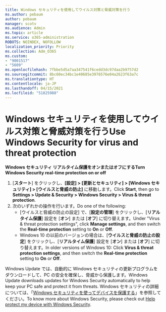 ```yaml
---
title: Windows セキュリティを使用してウイルス対策と脅威対策を行う
ms.author: pebaum
author: pebaum
manager: scotv
ms.audience: Admin
ms.topic: article
ms.service: o365-administration
ROBOTS: NOINDEX, NOFOLLOW
localization_priority: Priority
ms.collection: Adm_O365
ms.custom:
- "9001517"
- "5609"
ms.openlocfilehash: 7fbbe5d5a7aa347541f6cedd3dc97daa2b9757d2
ms.sourcegitcommit: 8bc60ec34bc1e40685e3976576e04a2623f63a7c
ms.translationtype: HT
ms.contentlocale: ja-JP
ms.lasthandoff: 04/15/2021
ms.locfileid: "51825988"
---
```

# <a name="use-windows-security-for-virus-and-threat-protection"></a><span data-ttu-id="7bf37-102">Windows セキュリティを使用してウイルス対策と脅威対策を行う</span><span class="sxs-lookup"><span data-stu-id="7bf37-102">Use Windows Security for virus and threat protection</span></span>

<span data-ttu-id="7bf37-103">**Windows セキュリティ リアルタイム保護をオンまたはオフにする**</span><span class="sxs-lookup"><span data-stu-id="7bf37-103">**Turn Windows Security real-time protection on or off**</span></span>

1. <span data-ttu-id="7bf37-104">[**スタート**] をクリックし、**[設定] > [更新とセキュリティ] > [Windows セキュリティ] > [ウイルスと脅威の防止]** に移動します。</span><span class="sxs-lookup"><span data-stu-id="7bf37-104">Click **Start**, then go to **Settings > Update & Security > Windows Security > Virus & threat protection**.</span></span>
2. <span data-ttu-id="7bf37-105">次のいずれかの操作を行います。</span><span class="sxs-lookup"><span data-stu-id="7bf37-105">Do one of the following:</span></span>
    - <span data-ttu-id="7bf37-106">[ウイルスと脅威の防止の設定] で、[**設定の管理**] をクリックし、[**リアルタイム保護**] 設定を [**オン**] または [**オフ**] に切り替えます。</span><span class="sxs-lookup"><span data-stu-id="7bf37-106">Under "Virus & threat protection settings", click **Manage settings**, and then switch the **Real-time protection** setting to **On** or **Off**.</span></span>
    - <span data-ttu-id="7bf37-107">Windows 10 の以前のバージョンの場合は、[**ウイルスと脅威の防止の設定**] をクリックし、[**リアルタイム保護**] 設定を [**オン**] または [**オフ**] に切り替えます。</span><span class="sxs-lookup"><span data-stu-id="7bf37-107">In older versions of Windows 10: Click **Virus & threat protection settings**, and then switch the **Real-time protection** setting to **On** or **Off**.</span></span>

<span data-ttu-id="7bf37-108">Windows Update では、自動的に Windows セキュリティの更新プログラムをダウンロードして、PC の安全を確保し、脅威から保護します。</span><span class="sxs-lookup"><span data-stu-id="7bf37-108">Windows Update downloads updates for Windows Security automatically to help keep your PC safe and protect it from threats.</span></span> <span data-ttu-id="7bf37-109">Windows セキュリティの詳細については、「[Windows セキュリティを使ってデバイスを保護する](https://support.microsoft.com/help/17464/windows-10-help-protect-my-device-with-windows-security)」を参照してください。</span><span class="sxs-lookup"><span data-stu-id="7bf37-109">To know more about Windows Security, please check out [Help protect my device with Windows Security](https://support.microsoft.com/help/17464/windows-10-help-protect-my-device-with-windows-security).</span></span>
